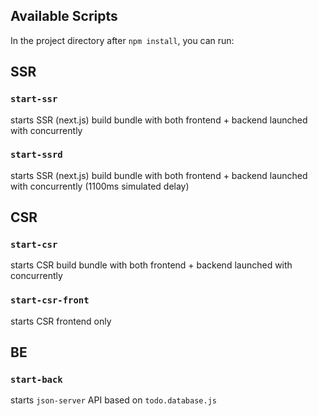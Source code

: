 ## Available Scripts
In the project directory after `npm install`, you can run:

## SSR
### `start-ssr`
starts SSR (next.js) build bundle with both frontend + backend launched with concurrently

### `start-ssrd`
starts SSR (next.js) build bundle with both frontend + backend launched with concurrently (1100ms simulated delay)

## CSR
### `start-csr` 
starts CSR build bundle with both frontend + backend launched with concurrently

### `start-csr-front`
starts CSR frontend only

## BE
### `start-back` 
starts `json-server` API based on `todo.database.js`    
